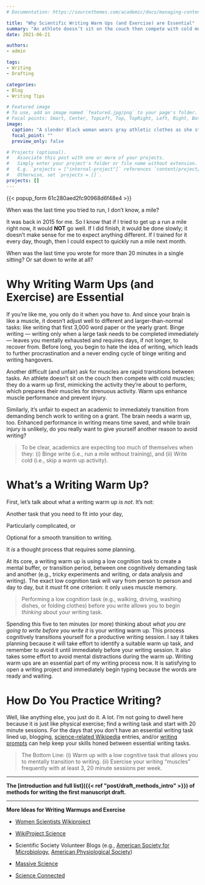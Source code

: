 ```yaml
---
# Documentation: https://sourcethemes.com/academic/docs/managing-content/

title: "Why Scientific Writing Warm Ups (and Exercise) are Essential"
summary: "An athlete doesn’t sit on the couch then compete with cold muscles; they do a warm up first to prepare their muscles for strenuous activity. For effective scientific writing, the brain needs a warm up, too."
date: 2021-06-21

authors: 
- admin

tags: 
- Writing
- Drafting

categories: 
- Blog
- Writing Tips

# Featured image
# To use, add an image named `featured.jpg/png` to your page's folder.
# Focal points: Smart, Center, TopLeft, Top, TopRight, Left, Right, BottomLeft, Bottom, BottomRight.
image:
  caption: "A slender Black woman wears gray athletic clothes as she stretches on a neighborhood path, presumably for a morning run. Image by [Irina L](https://pixabay.com/users/lograstudio-4785951/?utm_source=link-attribution&amp;utm_medium=referral&amp;utm_campaign=image&amp;utm_content=4127336) from [Pixabay](https://pixabay.com/?utm_source=link-attribution&amp;utm_medium=referral&amp;utm_campaign=image&amp;utm_content=4127336)"
  focal_point: ""
  preview_only: false

# Projects (optional).
#   Associate this post with one or more of your projects.
#   Simply enter your project's folder or file name without extension.
#   E.g. `projects = ["internal-project"]` references `content/project/deep-learning/index.md`.
#   Otherwise, set `projects = []`.
projects: []
---
```

{{< popup_form 61c280aed2fc90968d6f48e4 >}}

When was the last time you tried to run, I don’t know, a mile? 

It was back in 2015 for me. So I know that if I tried to get up a run a mile right now, it would **NOT** go well. If I did finish, it would be done slowly; it doesn’t make sense for me to expect anything different. If I trained for it every day, though, then I could expect to quickly run a mile next month.

When was the last time you wrote for more than 20 minutes in a single sitting? Or sat down to write at all?

# Why Writing Warm Ups (and Exercise) are Essential

If you’re like me, you only do it when you _have_ to. And since your brain is like a muscle, it doesn’t adjust well to different and larger-than-normal tasks: like writing that first 3,000 word paper or the yearly grant. Binge writing — writing only when a large task needs to be completed immediately — leaves you mentally exhausted and requires days, if not longer, to recover from. Before long, you begin to hate the idea of writing, which leads to further procrastination and a never ending cycle of binge writing and writing hangovers.

Another difficult (and unfair) ask for muscles are rapid transitions between tasks. An athlete doesn’t sit on the couch then compete with cold muscles; they do a warm up first, mimicking the activity they’re about to perform, which prepares their muscles for strenuous activity. Warm ups enhance muscle performance and prevent injury. 

Similarly, it’s unfair to expect an academic to immediately transition from demanding bench work to writing on a grant. The brain needs a warm up, too. Enhanced performance in writing means time saved, and while brain injury is unlikely, do you really want to give yourself another reason to avoid writing?

> To be clear, academics are expecting too much of themselves when they:
(i) Binge write (i.e., run a mile without training), and
(ii) Write cold (i.e., skip a warm up activity).

# What’s a Writing Warm Up?

First, let’s talk about what a writing warm up *is not*. It’s not: 

Another task that you need to fit into your day,

Particularly complicated, or

Optional for a smooth transition to writing.

It _is_ a thought process that requires some planning.

At its core, a writing warm up is using a low cognition task to create a mental buffer, or transition period, between one cognitively demanding task and another (e.g., tricky experiments and writing, or data analysis and writing). The exact low cognition task will vary from person to person and day to day, but it _must_ fit one criterion: it only uses muscle memory.

> Performing a low cognition task (e.g., walking, driving, washing dishes, or folding clothes) before you write allows you to begin _thinking_ about your writing task.

Spending this five to ten minutes (or more) thinking about _what you are going to write before you write it_ is your writing warm up. This process cognitively transitions yourself for a productive writing session. I say it takes planning because it will take effort to identify a suitable warm up task, and remember to avoid it until immediately before your writing session. It also takes some effort to avoid mental distractions during the warm up. Writing warm ups are an essential part of my writing process now. It is satisfying to open a writing project and immediately begin typing because the words are ready and waiting.

# How Do You Practice Writing?

Well, like anything else, you just do it. A lot. I’m not going to dwell here because it _is_ just like physical exercise; find a writing task and start with 20 minute sessions. For the days that you don’t have an essential writing task lined up, blogging, [science-related Wikipedia](https://ide.mit.edu/sites/default/files/publications/SSRN-id3039505.pdf) entries, and/or [writing prompts](https://blog.reedsy.com/creative-writing-prompts/) can help keep your skills honed between essential writing tasks.

> The Bottom Line:
(i) Warm up with a low cognitive task that allows you to mentally transition to writing.
(ii) Exercise your writing “muscles” frequently with at least 3, 20 minute sessions per week.

***

**The [introduction and full list]({{< ref "post/draft_methods_intro" >}}) of methods for writing the first manuscript draft.**

***

**More Ideas for Writing Warmups and Exercise**

- [Women Scientists Wikiproject](https://en.wikipedia.org/wiki/Wikipedia:WikiProject_Women_scientists)

- [WikiProject Science](https://en.wikipedia.org/wiki/Wikipedia:WikiProject_Science)

- Scientific Society Volunteer Blogs (e.g., [American Society for Microbiology](https://asm.org/Browse-By-Content-Type/Article), [American Physiological Society](https://ispyphysiology.com/about/))

- [Massive Science](https://massivesci.com/about/)

- [Science Connected](https://scienceconnected.org/about-us/)

